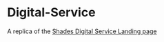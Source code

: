 # Digital-Service
A replica of the [Shades Digital Service Landing page](https://www.figma.com/file/P3UORPEnfoW419WbT0NmcI/Shade-Digital-Service-Landing-Page-(Community)?node-id=0%3A1)